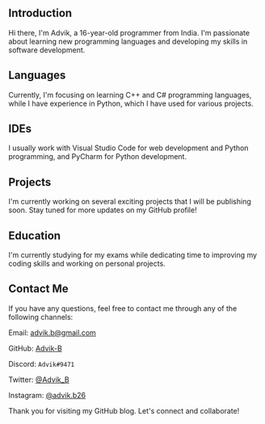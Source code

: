 ## Introduction

Hi there, I'm Advik, a 16-year-old programmer from India. I'm passionate about learning new programming languages and developing my skills in software development.

## Languages

Currently, I'm focusing on learning C++ and C# programming languages, while I have experience in Python, which I have used for various projects.

## IDEs

I usually work with Visual Studio Code for web development and Python programming, and PyCharm for Python development.

## Projects

I'm currently working on several exciting projects that I will be publishing soon. Stay tuned for more updates on my GitHub profile!

## Education

I'm currently studying for my exams while dedicating time to improving my coding skills and working on personal projects.

## Contact Me

If you have any questions, feel free to contact me through any of the following channels:

Email: [advik.b@gmail.com](mailto:advik.b@gmail.com)

GitHub: [Advik-B](https://github.com/Advik-B)

Discord: `Advik#9471`

Twitter: [@Advik_B](https://twitter.com/Advik_B)

Instagram: [@advik.b26](https://instagram.com/advik.b26)

Thank you for visiting my GitHub blog. Let's connect and collaborate!